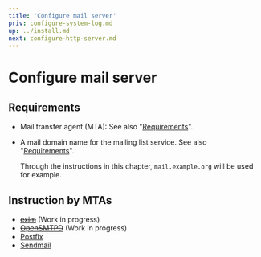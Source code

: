 ```yaml
---
title: 'Configure mail server'
priv: configure-system-log.md
up: ../install.md
next: configure-http-server.md
---
```


Configure mail server
=====================

Requirements
------------

* Mail transfer agent (MTA):
  See also "[Requirements](../requirements.md#mail-transfer-agent-mta)".

* A mail domain name for the mailing list service.
  See also "[Requirements](../requirements.md#network-requirements)".

  Through the instructions in this chapter, ``mail.example.org`` will be used
  for example.

Instruction by MTAs
-------------------

- ~~[exim](configure-mail-server-exim.md)~~ (Work in progress)
- ~~[OpenSMTPD](configure-mail-server-opensmtpd.md)~~ (Work in progress)
- [Postfix](configure-mail-server-postfix.md)
- [Sendmail](configure-mail-server-sendmail.md)

